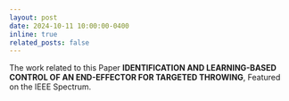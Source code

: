```yaml
---
layout: post
date: 2024-10-11 10:00:00-0400
inline: true
related_posts: false
---
```


The work related to this Paper **IDENTIFICATION AND LEARNING-BASED CONTROL OF AN END-EFFECTOR FOR TARGETED THROWING**, Featured on the IEEE Spectrum.


